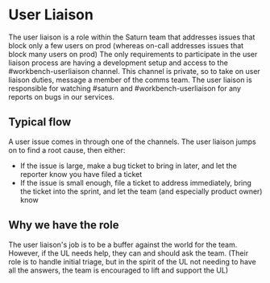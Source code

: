 # User Liaison
The user liaison is a role within the Saturn team that addresses issues that block only a few users on prod (whereas on-call addresses issues that block many users on prod) The only requirements to participate in the user liaison process are having a development setup and access to the #workbench-userliaison channel. This channel is private, so to take on user liaison duties, message a member of the comms team. The user liaison is responsible for watching #saturn and #workbench-userliaison for any reports on bugs in our services.

## Typical flow
A user issue comes in through one of the channels. The user liaison jumps on to find a root cause, then either:
* If the issue is large, make a bug ticket to bring in later, and let the reporter know you have filed a ticket
* If the issue is small enough, file a ticket to address immediately, bring the ticket into the sprint, and let the team (and especially product owner) know

## Why we have the role
The user liaison's job is to be a buffer against the world for the team. However, if the UL needs help, they can and should ask the team. (Their role is to handle initial triage, but in the spirit of the UL not needing to have all the answers, the team is encouraged to lift and support the UL)
